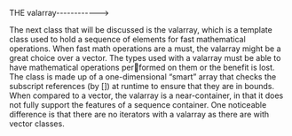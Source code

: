 THE valarray------------>

The next class that will be discussed is the valarray, which is a template class used
to hold a sequence of elements for fast mathematical operations. When fast math
operations are a must, the valarray might be a great choice over a vector. The
types used with a valarray must be able to have mathematical operations performed on them or the benefit is lost. The class is made up of a one-dimensional
“smart” array that checks the subscript references (by []) at runtime to ensure that
they are in bounds. When compared to a vector, the valarray is a near-container,
in that it does not fully support the features of a sequence container. One noticeable
difference is that there are no iterators with a valarray as there are with vector
classes.